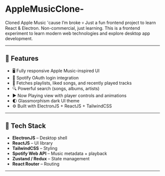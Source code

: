 # AppleMusicClone-
Cloned Apple Music 'cause I’m broke 💀 Just a fun frontend project to learn React &amp; Electron. Non-commercial, just learning.
This is a frontend experiment to learn modern web technologies and explore desktop app development.

---

## 🚀 Features

- 🖥️ Fully responsive Apple Music-inspired UI
- 🎵 Spotify OAuth login integration
- 📂 Fetches playlists, liked songs, and recently played tracks
- 🔍 Powerful search (songs, albums, artists)
- ▶️ Now Playing view with player controls and animations
- 🌓 Glassmorphism dark UI theme
- ⚙️ Built with ElectronJS + ReactJS + TailwindCSS

---

## 🧠 Tech Stack

- **ElectronJS** – Desktop shell
- **ReactJS** – UI library
- **TailwindCSS** – Styling
- **Spotify Web API** – Music metadata + playback
- **Zustand / Redux** – State management
- **React Router** – Routing

---
